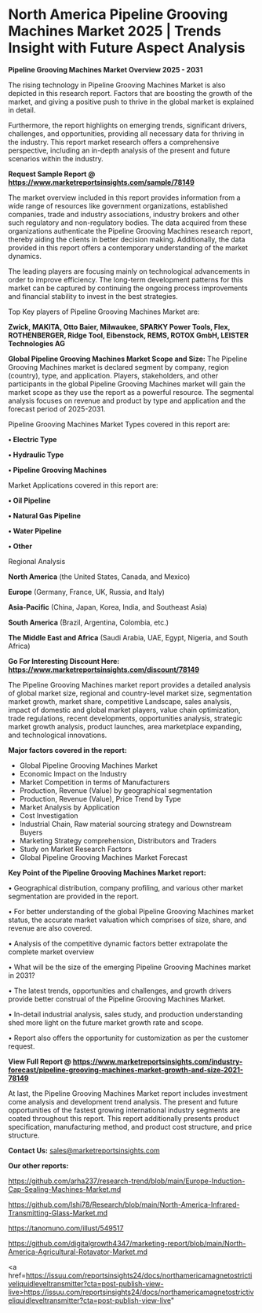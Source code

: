 # North America Pipeline Grooving Machines Market 2025 | Trends Insight with Future Aspect Analysis

<Strong> Pipeline Grooving Machines Market Overview 2025 - 2031</strong>

The rising technology in Pipeline Grooving Machines Market is also depicted in this research report. Factors that are boosting the growth of the market, and giving a positive push to thrive in the global market is explained in detail.

Furthermore, the report highlights on emerging trends, significant drivers, challenges, and opportunities, providing all necessary data for thriving in the industry. This report market research offers a comprehensive perspective, including an in-depth analysis of the present and future scenarios within the industry.

<strong>Request Sample Report @ <a href=https://www.marketreportsinsights.com/sample/78149>https://www.marketreportsinsights.com/sample/78149</a></strong>

The market overview included in this report provides information from a wide range of resources like government organizations, established companies, trade and industry associations, industry brokers and other such regulatory and non-regulatory bodies. The data acquired from these organizations authenticate the Pipeline Grooving Machines research report, thereby aiding the clients in better decision making. Additionally, the data provided in this report offers a contemporary understanding of the market dynamics.

The leading players are focusing mainly on technological advancements in order to improve efficiency. The long-term development patterns for this market can be captured by continuing the ongoing process improvements and financial stability to invest in the best strategies.

Top Key players of Pipeline Grooving Machines Market are:

<strong>Zwick, MAKITA, Otto Baier, Milwaukee, SPARKY Power Tools, Flex, ROTHENBERGER, Ridge Tool, Eibenstock, REMS, ROTOX GmbH, LEISTER Technologies AG</strong>

<strong><b>Global Pipeline Grooving Machines Market Scope and Size:</b></strong>
The Pipeline Grooving Machines market is declared segment by company, region (country), type, and application. Players, stakeholders, and other participants in the global Pipeline Grooving Machines market will gain the market scope as they use the report as a powerful resource. The segmental analysis focuses on revenue and product by type and application and the forecast period of 2025-2031.

Pipeline Grooving Machines Market Types covered in this report are:

<strong>• Electric Type

• Hydraulic Type

• Pipeline Grooving Machines</strong>

Market Applications covered in this report are:

<strong>• Oil Pipeline

• Natural Gas Pipeline

• Water Pipeline

• Other</strong> 

Regional Analysis

<strong>North America</strong> (the United States, Canada, and Mexico)

<strong>Europe</strong> (Germany, France, UK, Russia, and Italy)

<strong>Asia-Pacific</strong> (China, Japan, Korea, India, and Southeast Asia)

<strong>South America</strong> (Brazil, Argentina, Colombia, etc.)

<strong>The Middle East and Africa</strong> (Saudi Arabia, UAE, Egypt, Nigeria, and South Africa)

<strong>Go For Interesting Discount Here: <a href=https://www.marketreportsinsights.com/discount/78149>https://www.marketreportsinsights.com/discount/78149</a></strong>

The Pipeline Grooving Machines market report provides a detailed analysis of global market size, regional and country-level market size, segmentation market growth, market share, competitive Landscape, sales analysis, impact of domestic and global market players, value chain optimization, trade regulations, recent developments, opportunities analysis, strategic market growth analysis, product launches, area marketplace expanding, and technological innovations.

<strong><b>Major factors covered in the report:</b></strong>
<ul>
  <li>Global Pipeline Grooving Machines Market </li>
  <li>Economic Impact on the Industry</li>
  <li>Market Competition in terms of Manufacturers</li>
  <li>Production, Revenue (Value) by geographical segmentation</li>
  <li>Production, Revenue (Value), Price Trend by Type</li>
  <li>Market Analysis by Application</li>
  <li>Cost Investigation</li>
  <li>Industrial Chain, Raw material sourcing strategy and Downstream Buyers</li>
  <li>Marketing Strategy comprehension, Distributors and Traders</li>
  <li>Study on Market Research Factors</li>
  <li>Global Pipeline Grooving Machines Market Forecast</li>
</ul>

<strong><b>Key Point of the Pipeline Grooving Machines Market report:</b></strong>

• Geographical distribution, company profiling, and various other market segmentation are provided in the report.

• For better understanding of the global Pipeline Grooving Machines market status, the accurate market valuation which comprises of size, share, and revenue are also covered.

• Analysis of the competitive dynamic factors better extrapolate the complete market overview

• What will be the size of the emerging Pipeline Grooving Machines market in 2031?

• The latest trends, opportunities and challenges, and growth drivers provide better construal of the Pipeline Grooving Machines Market.

• In-detail industrial analysis, sales study, and production understanding shed more light on the future market growth rate and scope.

• Report also offers the opportunity for customization as per the customer request.

<strong><b>View Full Report @ <a href=https://www.marketreportsinsights.com/industry-forecast/pipeline-grooving-machines-market-growth-and-size-2021-78149>https://www.marketreportsinsights.com/industry-forecast/pipeline-grooving-machines-market-growth-and-size-2021-78149</a></b></strong>


At last, the Pipeline Grooving Machines Market report includes investment come analysis and development trend analysis. The present and future opportunities of the fastest growing international industry segments are coated throughout this report. This report additionally presents product specification, manufacturing method, and product cost structure, and price structure.

<strong>Contact Us:</strong>
sales@marketreportsinsights.com

<strong>Our other reports:</strong>

<a href=https://github.com/arha237/research-trend/blob/main/Europe-Induction-Cap-Sealing-Machines-Market.md>https://github.com/arha237/research-trend/blob/main/Europe-Induction-Cap-Sealing-Machines-Market.md</a>

<a href=https://github.com/Ishi78/Research/blob/main/North-America-Infrared-Transmitting-Glass-Market.md>https://github.com/Ishi78/Research/blob/main/North-America-Infrared-Transmitting-Glass-Market.md</a>

<a href=https://tanomuno.com/illust/549517>https://tanomuno.com/illust/549517</a>

<a href=https://github.com/digitalgrowth4347/marketing-report/blob/main/North-America-Agricultural-Rotavator-Market.md>https://github.com/digitalgrowth4347/marketing-report/blob/main/North-America-Agricultural-Rotavator-Market.md</a>

<a href=https://issuu.com/reportsinsights24/docs/northamericamagnetostrictiveliquidleveltransmitter?cta=post-publish-view-live>https://issuu.com/reportsinsights24/docs/northamericamagnetostrictiveliquidleveltransmitter?cta=post-publish-view-live</a>"

